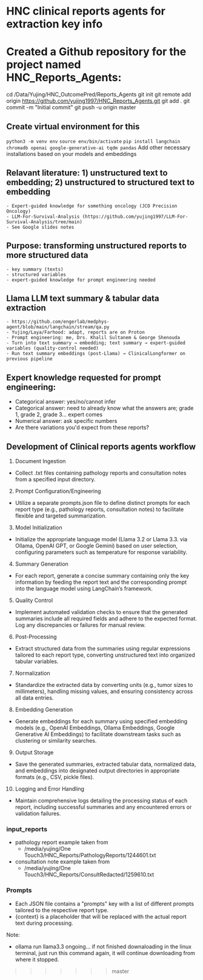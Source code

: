 # HNC clinical reports agents for extraction key info

# Created a Github repository for the project named HNC_Reports_Agents:

cd /Data/Yujing/HNC_OutcomePred/Reports_Agents
git init
git remote add origin https://github.com/yujing1997/HNC_Reports_Agents.git
git add .
git commit -m "Initial commit"
git push -u origin master

## Create virtual environment for this 
`python3 -m venv env`
`source env/bin/activate`
`pip install langchain chromadb openai google-generative-ai tqdm pandas`
Add other necessary installations based on your models and embeddings


## Relavant literature: 1) unstructured text to embedding; 2) unstructured to structured text to embedding
    - Expert-guided knowledge for something oncology (JCO Precision Oncology)
    - LLM-For-Survival-Analysis (https://github.com/yujing1997/LLM-For-Survival-Analysis/tree/main)
    - See Google slides notes

## Purpose: transforming unstructured reports to more structured data
    - key summary (texts)
    - structured variables 
    - expert-guided knowledge for prompt engineering needed

## Llama LLM text summary & tabular data extraction
    - https://github.com/engerlab/medphys-agent/blob/main/langchain/stream/qa.py
    - Yujing/Laya/Farhood: adapt, reports are on Proton 
    - Prompt engineering: me, Drs. Khalil Sultanem & George Shenouda
    - Turn into text summary → embedding; text summary → expert-guided variables (quality-control needed)
    - Run text summary embeddings (post-Llama) → ClinicalLongformer on previous pipeline

## Expert knowledge requested for prompt engineering: 
- Categorical answer: yes/no/cannot infer 
- Categorical answer: need to already know what the answers are; grade 1, grade 2, grade 3… expert comes 
- Numerical answer: ask specific numbers  
- Are there variations you'd expect from these reports? 


## Development of Clinical reports agents workflow 

1. Document Ingestion
- Collect .txt files containing pathology reports and consultation notes from a specified input directory.
2. Prompt Configuration/Engineering 
- Utilize a separate prompts.json file to define distinct prompts for each report type (e.g., pathology reports, consultation notes) to facilitate flexible and targeted summarization.
3. Model Initialization
- Initialize the appropriate language model (Llama 3.2 or Llama 3.3. via Ollama, OpenAI GPT, or Google Gemini) based on user selection, configuring parameters such as temperature for response variability.
4. Summary Generation
- For each report, generate a concise summary containing only the key information by feeding the report text and the corresponding prompt into the language model using LangChain’s framework.
5. Quality Control
- Implement automated validation checks to ensure that the generated summaries include all required fields and adhere to the expected format. Log any discrepancies or failures for manual review.
6. Post-Processing
- Extract structured data from the summaries using regular expressions tailored to each report type, converting unstructured text into organized tabular variables.
7. Normalization
- Standardize the extracted data by converting units (e.g., tumor sizes to millimeters), handling missing values, and ensuring consistency across all data entries.
8. Embedding Generation
- Generate embeddings for each summary using specified embedding models (e.g., OpenAI Embeddings, Ollama Embeddings, Google Generative AI Embeddings) to facilitate downstream tasks such as clustering or similarity searches.
9. Output Storage
- Save the generated summaries, extracted tabular data, normalized data, and embeddings into designated output directories in appropriate formats (e.g., CSV, pickle files).
10. Logging and Error Handling
- Maintain comprehensive logs detailing the processing status of each report, including successful summaries and any encountered errors or validation failures.

### input_reports
- pathology report example taken from
    - /media/yujing/One Touch3/HNC_Reports/PathologyReports/1244601.txt
- consultation note example taken from
    - /media/yujing/One Touch3/HNC_Reports/ConsultRedacted/1259610.txt

### Prompts 
- Each JSON file contains a "prompts" key with a list of different prompts tailored to the respective report type.
- {context} is a placeholder that will be replaced with the actual report text during processing.


Note:
- ollama run llama3.3 ongoing... if not finished downaloading in the linux terminal, just run this command again, it will continue downloading from where it stopped. 
>>>>>>> master
